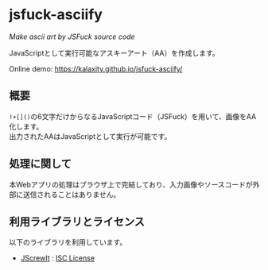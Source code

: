 # jsfuck-asciify

*Make ascii art by JSFuck source code*

JavaScriptとして実行可能なアスキーアート（AA）を作成します。

Online demo: <https://kalaxity.github.io/jsfuck-asciify/>

## 概要

`!+[]()`の6文字だけからなるJavaScriptコード（JSFuck）を用いて、画像をAA化します。  
出力されたAAはJavaScriptとして実行が可能です。

## 処理に関して

本Webアプリの処理はブラウザ上で完結しており、入力画像やソースコードが外部に送信されることはありません。

## 利用ライブラリとライセンス

以下のライブラリを利用しています。

- [JScrewIt](https://github.com/fasttime/JScrewIt) : [ISC License](https://github.com/fasttime/JScrewIt/blob/main/license.txt)
